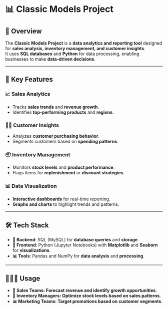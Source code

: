 # 📊 **Classic Models Project**

## 📝 Overview  
The **Classic Models Project** is a **data analytics and reporting tool** designed for **sales analysis, inventory management, and customer insights**.  
It uses **SQL databases** and **Python** for data processing, enabling businesses to make **data-driven decisions**.  

---

## 🚀 Key Features  
### 📈 **Sales Analytics**  
- Tracks **sales trends** and **revenue growth**.  
- Identifies **top-performing products** and **regions**.  

### 🧑‍💼 **Customer Insights**  
- Analyzes **customer purchasing behavior**.  
- Segments customers based on **spending patterns**.  

### 📦 **Inventory Management**  
- Monitors **stock levels** and **product performance**.  
- Flags items for **replenishment** or **discount strategies**.  

### 📊 **Data Visualization**  
- **Interactive dashboards** for real-time reporting.  
- **Graphs and charts** to highlight trends and patterns.  

---

## 🛠 Tech Stack  
- **💾 Backend**: SQL (MySQL) for **database queries** and **storage**.  
- **🐍 Frontend**: Python (Jupyter Notebooks) with **Matplotlib** and **Seaborn** for **visualizations**.  
- **📊 Tools**: Pandas and NumPy for **data analysis** and **processing**.  

---

## 🧑‍🤝‍🧑 Usage  
- **💾 Sales Teams: Forecast revenue and identify growth opportunities**.  
- **🐍 Inventory Managers: Optimize stock levels based on sales patterns**.  
- **📊 Marketing Teams: Target promotions based on customer segments**.  



